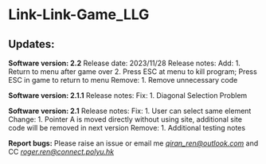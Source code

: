 # Link-Link-Game_LLG
## Updates:
**Software version: 2.2**
Release date: 2023/11/28
Release notes:
Add:    1. Return to menu after game over
        2. Press ESC at menu to kill program; Press ESC in game to return to menu
Remove: 1. Remove unnecessary code

**Software version: 2.1.1**
Release notes:
Fix:    1. Diagonal Selection Problem

**Software version: 2.1**
Release notes:
Fix:    1. User can select same element
Change: 1. Pointer A is moved directly without using site, additional site code will be removed in next version
Remove: 1. Additional testing notes

**Report bugs:**
Please raise an issue or email me *qiran_ren@outlook.com* and CC *roger.ren@connect.polyu.hk*
